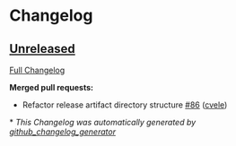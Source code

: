# Changelog

## [Unreleased](https://github.com/cvele/playnite_web_mqtt/tree/HEAD)

[Full Changelog](https://github.com/cvele/playnite_web_mqtt/compare/v0.0.4...HEAD)

**Merged pull requests:**

- Refactor release artifact directory structure [\#86](https://github.com/cvele/playnite_web_mqtt/pull/86) ([cvele](https://github.com/cvele))



\* *This Changelog was automatically generated by [github_changelog_generator](https://github.com/github-changelog-generator/github-changelog-generator)*
